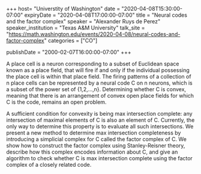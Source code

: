 +++
  host= "Universtity of Washington"
  date = "2020-04-08T15:30:00-07:00"
  expiryDate = "2020-04-08T17:00:00-07:00"
  title = "Neural codes and the factor complex"
  speaker = "Alexander Ruys de Perez"
  speaker_institution = "Texas A&M University"
  talk_site = "https://math.washington.edu/events/2020-04-08/neural-codes-and-factor-complex"
  categories = ["CO"]

  publishDate = "2000-02-07T16:00:00-07:00"
+++

A place cell is a neuron corresponding to a subset of Euclidean space known as a place field, that will fire if and only if the individual possessing the place cell is within that place field. The firing patterns of a collection of n place cells can be represented by a neural code C on n neurons, which is a subset of the power set of {1,2,...,n}. Determining whether C is convex, meaning that there is an arrangement of convex open place fields for which C is the code, remains an open problem.

A sufficient condition for convexity is being max intersection complete: any intersection of maximal elements of C is also an element of C. Currently, the only way to determine this property is to evaluate all such intersections. We present a new method to determine max intersection completeness by introducing a simplicial complex for C called the factor complex of C. We show how to construct the factor complex using Stanley-Reisner theory, describe how this complex encodes information about C, and give an algorithm to check whether C is max intersection complete using the factor complex of a closely related code.